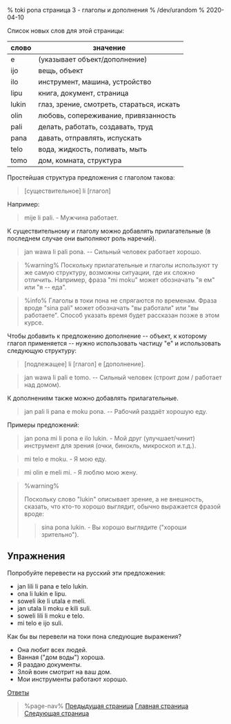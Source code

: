 % toki pona страница 3 - глаголы и дополнения
% /dev/urandom
% 2020-04-10

Список новых слов для этой страницы:

| слово | значение                         |
|-------|----------------------------------|
| e     | (указывает объект/дополнение)    |
| ijo   | вещь, объект                     |
| ilo   | инструмент, машина, устройство   |
| lipu  | книга, документ, страница        |
| lukin | глаз, зрение, смотреть, стараться, искать |
| olin  | любовь, сопереживание, привязанность |
| pali  | делать, работать, создавать, труд|
| pana  | давать, отправлять, испускать    |
| telo  | вода, жидкость, поливать, мыть   |
| tomo  | дом, комната, структура          |

Простейшая структура предложения с глаголом такова:

> [существительное] li [глагол]

Например:

> mije li pali. - Мужчина работает.

К существительному и глаголу можно добавлять прилагательные (в последнем случае
они выполняют роль наречий). 

> jan wawa li pali pona. -- Сильный человек работает хорошо.

> %warning%
> Поскольку прилагательные и глаголы используют ту же самую структуру, возможны
> ситуации, где их сложно отличить. Например, фраза "mi moku" может обозначать
> "я ем" или "я -- еда".
>

> %info%
> Глаголы в токи пона не спрягаются по временам. Фраза вроде "sina pali" может
> обозначать "вы работали" или "вы работаете". Способ указать время будет
> рассказан позже в этом курсе.

Чтобы добавить к предложению дополнение -- объект, к которому глагол применяется
-- нужно использовать частицу "e" и использовать следующую структуру:

> [подлежащее] li [глагол] e [дополнение].

> jan wawa li pali e tomo. -- Сильный человек (строит дом / работает над домом).

К дополнениям также можно добавлять прилагательные.

> jan pali li pana e moku pona. -- Рабочий раздаёт хорошую еду.

Примеры предложений:

> jan pona mi li pona e ilo lukin. - Мой друг (улучшает/чинит) инструмент для
> зрения (очки, бинокль, микроскоп и.т.д.).

> mi telo e moku. - Я мою еду.

> mi olin e meli mi. - Я люблю мою жену.

> %warning%
> 
> Поскольку слово "lukin" описывает зрение, а не внешность, сказать, что кто-то
> хорошо выглядит, обычно выражается фразой вроде:
> 
> > sina pona lukin. - Вы хорошо выглядите ("хороши зрительно").
>

## Упражнения

Попробуйте перевести на русский эти предложения:

* jan lili li pana e telo lukin.
* ona li lukin e lipu.
* soweli ike li utala e meli.
* jan utala li moku e kili suli.
* soweli lili li moku e telo.
* mi telo e ijo suli.

Как бы вы перевели на токи пона следующие выражения?

* Она любит всех людей.
* Ванная ("дом воды") хороша.
* Я раздаю документы.
* Злой воин смотрит на ваш дом.
* Мои инструменты работают хорошо.

[Ответы](ru/answers#p3)

> %page-nav%
> [Предыдущая страница](ru/2)
> [Главная страница](ru)
> [Следующая страница](ru/4)
